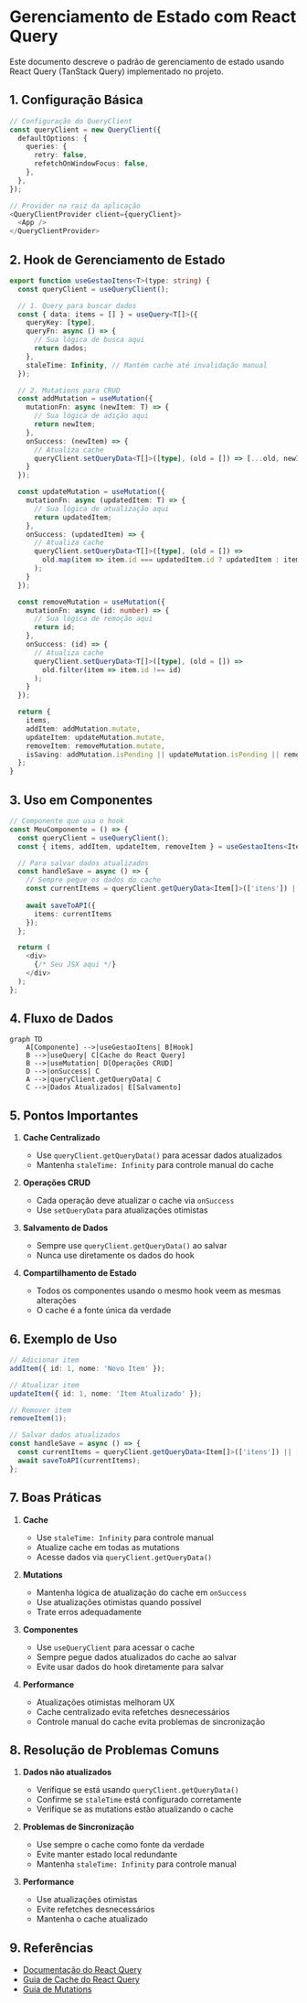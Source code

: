 # Gerenciamento de Estado com React Query

Este documento descreve o padrão de gerenciamento de estado usando React Query (TanStack Query) implementado no projeto.

## 1. Configuração Básica

```typescript
// Configuração do QueryClient
const queryClient = new QueryClient({
  defaultOptions: {
    queries: {
      retry: false,
      refetchOnWindowFocus: false,
    },
  },
});

// Provider na raiz da aplicação
<QueryClientProvider client={queryClient}>
  <App />
</QueryClientProvider>
```

## 2. Hook de Gerenciamento de Estado

```typescript
export function useGestaoItens<T>(type: string) {
  const queryClient = useQueryClient();

  // 1. Query para buscar dados
  const { data: items = [] } = useQuery<T[]>({
    queryKey: [type],
    queryFn: async () => {
      // Sua lógica de busca aqui
      return dados;
    },
    staleTime: Infinity, // Mantém cache até invalidação manual
  });

  // 2. Mutations para CRUD
  const addMutation = useMutation({
    mutationFn: async (newItem: T) => {
      // Sua lógica de adição aqui
      return newItem;
    },
    onSuccess: (newItem) => {
      // Atualiza cache
      queryClient.setQueryData<T[]>([type], (old = []) => [...old, newItem]);
    }
  });

  const updateMutation = useMutation({
    mutationFn: async (updatedItem: T) => {
      // Sua lógica de atualização aqui
      return updatedItem;
    },
    onSuccess: (updatedItem) => {
      // Atualiza cache
      queryClient.setQueryData<T[]>([type], (old = []) => 
        old.map(item => item.id === updatedItem.id ? updatedItem : item)
      );
    }
  });

  const removeMutation = useMutation({
    mutationFn: async (id: number) => {
      // Sua lógica de remoção aqui
      return id;
    },
    onSuccess: (id) => {
      // Atualiza cache
      queryClient.setQueryData<T[]>([type], (old = []) => 
        old.filter(item => item.id !== id)
      );
    }
  });

  return {
    items,
    addItem: addMutation.mutate,
    updateItem: updateMutation.mutate,
    removeItem: removeMutation.mutate,
    isSaving: addMutation.isPending || updateMutation.isPending || removeMutation.isPending
  };
}
```

## 3. Uso em Componentes

```typescript
// Componente que usa o hook
const MeuComponente = () => {
  const queryClient = useQueryClient();
  const { items, addItem, updateItem, removeItem } = useGestaoItens<Item>('itens');

  // Para salvar dados atualizados
  const handleSave = async () => {
    // Sempre pegue os dados do cache
    const currentItems = queryClient.getQueryData<Item[]>(['itens']) || [];
    
    await saveToAPI({
      items: currentItems
    });
  };

  return (
    <div>
      {/* Seu JSX aqui */}
    </div>
  );
};
```

## 4. Fluxo de Dados

```mermaid
graph TD
    A[Componente] -->|useGestaoItens| B[Hook]
    B -->|useQuery| C[Cache do React Query]
    B -->|useMutation| D[Operações CRUD]
    D -->|onSuccess| C
    A -->|queryClient.getQueryData| C
    C -->|Dados Atualizados| E[Salvamento]
```

## 5. Pontos Importantes

1. **Cache Centralizado**
   - Use `queryClient.getQueryData()` para acessar dados atualizados
   - Mantenha `staleTime: Infinity` para controle manual do cache

2. **Operações CRUD**
   - Cada operação deve atualizar o cache via `onSuccess`
   - Use `setQueryData` para atualizações otimistas

3. **Salvamento de Dados**
   - Sempre use `queryClient.getQueryData()` ao salvar
   - Nunca use diretamente os dados do hook

4. **Compartilhamento de Estado**
   - Todos os componentes usando o mesmo hook veem as mesmas alterações
   - O cache é a fonte única da verdade

## 6. Exemplo de Uso

```typescript
// Adicionar item
addItem({ id: 1, nome: 'Novo Item' });

// Atualizar item
updateItem({ id: 1, nome: 'Item Atualizado' });

// Remover item
removeItem(1);

// Salvar dados atualizados
const handleSave = async () => {
  const currentItems = queryClient.getQueryData<Item[]>(['itens']) || [];
  await saveToAPI(currentItems);
};
```

## 7. Boas Práticas

1. **Cache**
   - Use `staleTime: Infinity` para controle manual
   - Atualize cache em todas as mutations
   - Acesse dados via `queryClient.getQueryData()`

2. **Mutations**
   - Mantenha lógica de atualização do cache em `onSuccess`
   - Use atualizações otimistas quando possível
   - Trate erros adequadamente

3. **Componentes**
   - Use `useQueryClient` para acessar o cache
   - Sempre pegue dados atualizados do cache ao salvar
   - Evite usar dados do hook diretamente para salvar

4. **Performance**
   - Atualizações otimistas melhoram UX
   - Cache centralizado evita refetches desnecessários
   - Controle manual do cache evita problemas de sincronização

## 8. Resolução de Problemas Comuns

1. **Dados não atualizados**
   - Verifique se está usando `queryClient.getQueryData()`
   - Confirme se `staleTime` está configurado corretamente
   - Verifique se as mutations estão atualizando o cache

2. **Problemas de Sincronização**
   - Use sempre o cache como fonte da verdade
   - Evite manter estado local redundante
   - Mantenha `staleTime: Infinity` para controle manual

3. **Performance**
   - Use atualizações otimistas
   - Evite refetches desnecessários
   - Mantenha o cache atualizado

## 9. Referências

- [Documentação do React Query](https://tanstack.com/query/latest)
- [Guia de Cache do React Query](https://tanstack.com/query/latest/docs/react/guides/caching)
- [Guia de Mutations](https://tanstack.com/query/latest/docs/react/guides/mutations) 